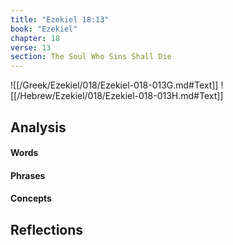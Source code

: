 ```yaml
---
title: "Ezekiel 18:13"
book: "Ezekiel"
chapter: 18
verse: 13
section: The Soul Who Sins Shall Die
---
```

![[/Greek/Ezekiel/018/Ezekiel-018-013G.md#Text]]
![[/Hebrew/Ezekiel/018/Ezekiel-018-013H.md#Text]]

## Analysis

#### Words

#### Phrases

#### Concepts

## Reflections
